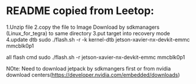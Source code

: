 # README copied from Leetop:

1.Unzip file 
2.copy the file to Image Download  by sdkmanagers (Linux_for_tegra) to same directory
3.put target into recovery mode
4.update dtb 
  sudo ./flash.sh -r -k kernel-dtb  jetson-xavier-nx-devkit-emmc mmcblk0p1
   

all flash cmd
 sudo ./flash.sh -r jetson-xavier-nx-devkit-emmc mmcblk0p1
 
 NOte:
   Need to download jetpack by sdkmangers first or from nvidia download centers(https://developer.nvidia.com/embedded/downloads)
